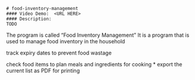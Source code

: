     # food-inventory-management
    #### Video Demo:  <URL HERE>
    #### Description:
    TODO
The program is called “Food Inventory Management”
It is a program that is used to manage food inventory in the household

track expiry dates to prevent food wastage

check food items to plan meals and ingredients for cooking
        * export the current list as PDF for printing
